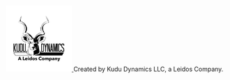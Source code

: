 <a href="https://kududyn.com">
  <img src="./kudu-logo-black.png" width="30%" description="Kudu Dynamics, LLC, a Leidos Company">
</a>
Created by Kudu Dynamics LLC, a Leidos Company.
